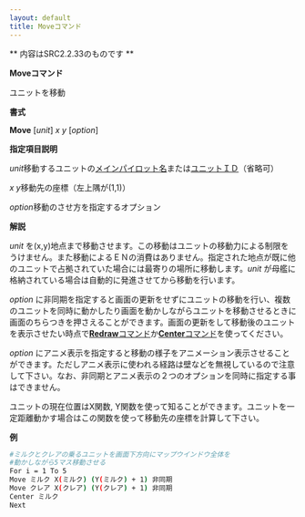 ```yaml
---
layout: default
title: Moveコマンド
---
```

** 内容はSRC2.2.33のものです **

**Moveコマンド**

ユニットを移動

**書式**

**Move** [*unit*] *x y* [*option*]

**指定項目説明**

*unit*移動するユニットの[メインパイロット名](メインパイロット名.md)または[ユニットＩＤ](ユニットＩＤ.md)（省略可）

*x y*移動先の座標（左上隅が(1,1)）

*option*移動のさせ方を指定するオプション

**解説**

*unit* を(x,y)地点まで移動させます。この移動はユニットの移動力による制限をうけません。また移動によるＥＮの消費はありません。指定された地点が既に他のユニットで占拠されていた場合には最寄りの場所に移動します。*unit* が母艦に格納されている場合は自動的に発進させてから移動を行います。

*option* に非同期を指定すると画面の更新をせずにユニットの移動を行い、複数のユニットを同時に動かしたり画面を動かしながらユニットを移動させるときに画面のちらつきを押さえることができます。画面の更新をして移動後のユニットを表示させたい時点で[**Redraw**コマンド](Redrawコマンド.md)か[**Center**コマンド](Centerコマンド.md)を使ってください。

*option* にアニメ表示を指定すると移動の様子をアニメーション表示させることができます。ただしアニメ表示に使われる経路は壁などを無視しているので注意して下さい。なお、非同期とアニメ表示の２つのオプションを同時に指定する事はできません。

ユニットの現在位置はX関数, Y関数を使って知ることができます。ユニットを一定距離動かす場合はこの関数を使って移動先の座標を計算して下さい。

**例**
```sh
#ミルクとクレアの乗るユニットを画面下方向にマップウインドウ全体を
#動かしながら5マス移動させる
For i = 1 To 5
Move ミルク X(ミルク) (Y(ミルク) + 1) 非同期
Move クレア X(クレア) (Y(クレア) + 1) 非同期
Center ミルク
Next
```

